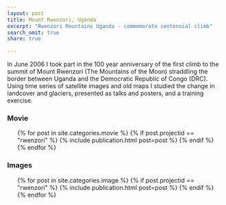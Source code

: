 ```yaml
---
layout: post
title: Mount Rwenzori, Uganda
excerpt: "Rwenzori Mountains Uganda - commemorate centennial climb"
search_omit: true
share: true

---
```


In June 2006 I took part in the 100 year anniversary of the first climb to the summit of Mount Rwenzori (The Mountains of the Moon) straddling the border between Uganda and the Democratic Republic of Congo (DRC). Using time series of satellite images and old maps I studied the change in landcover and glaciers, presented as talks and posters, and a training exercise.

### Movie

<ul class="post-list">
{% for post in site.categories.movie %}
  {% if post.projectid == "rwenzori" %}
    {% include publication.html post=post %}
  {% endif %}
{% endfor %}
</ul>

### Images

<ul class="post-list">
{% for post in site.categories.image %}
  {% if post.projectid == "rwenzori" %}
    {% include publication.html post=post %}
  {% endif %}
{% endfor %}
</ul>
